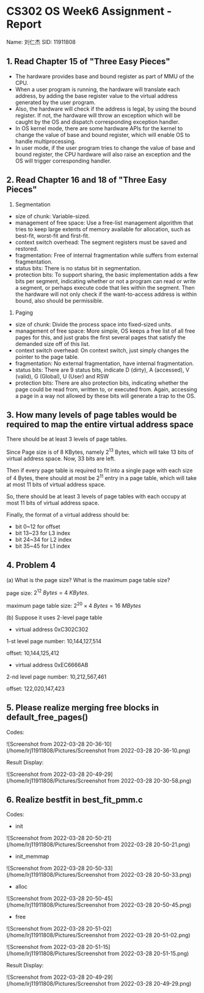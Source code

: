 # CS302 OS Week6 Assignment - Report

Name: 刘仁杰
SID: 11911808

## 1. Read Chapter 15 of "Three Easy Pieces"

* The hardware provides base and bound register as part of MMU of the CPU.
* When a user program is running, the hardware will translate each address, by adding the base register value to the virtual address generated by the user program. 
* Also, the hardware will check if the address is legal, by using the bound register. If not, the hardware will throw an exception which will be caught by the OS and dispatch corresponding exception handler.
* In OS kernel mode, there are some hardware APIs for the kernel to change the value of base and bound register, which will enable OS to handle multiprocessing.
* In user mode, if the user program tries to change the value of base and bound register, the CPU hardware will also raise an exception and the OS will trigger corresponding handler.

## 2. Read Chapter 16 and 18 of "Three Easy Pieces"

1. Segmentation

* size of chunk: Variable-sized.
* management of free space: Use a free-list management algorithm that tries to keep large extents of memory available for allocation, such as best-fit, worst-fit and first-fit.
* context switch overhead: The segment registers must be saved and restored.
* fragmentation: Free of internal fragmentation while suffers from external fragmentation.
* status bits: There is no status bit in segmentation.
* protection bits: To support sharing, the basic implementation adds a few bits per segment, indicating whether or not a program can read or write a segment, or perhaps execute code that lies within the segment. Then the hardware will not only check if the want-to-access address is within bound, also should be permissible.

1. Paging

* size of chunk: Divide the process space into fixed-sized units.
* management of free space: More simple, OS keeps a free list of all free pages for this, and just grabs the first several pages that satisfy the demanded size off of this list.
* context switch overhead: On context switch, just simply changes the pointer to the page table.
* fragmentation: No external fragmentation, have internal fragmentation.
* status bits: There are 9 status bits, indicate D (dirty), A (accessed), V (valid), G (Global), U (User) and RSW
* protection bits: There are also protection bits, indicating whether the page could be read from, written to, or executed from. Again, accessing a page in a way not allowed by these bits will generate a trap to the OS.

## 3. How many levels of page tables would be required to map the entire virtual address space

There should be at least 3 levels of page tables.

Since Page size is of 8 KBytes, namely $2^{13}$ Bytes, which will take 13 bits of virtual address space. Now, 33 bits are left.

Then if every page table is required to fit into a single page with each size of 4 Bytes, there should at most be $2^{11}$ entry in a page table, which will take at most 11 bits of virtual address space.

So, there should be at least 3 levels of page tables with each occupy at most 11 bits of virtual address space.

Finally, the format of a virtual address should be:

* bit 0~12 for offset
* bit 13~23 for L3 index
* bit 24~34 for L2 index
* bit 35~45 for L1 index

## 4. Problem 4

(a) What is the page size? What is the maximum page table size?

page size: $2^{12} \ Bytes = 4 \ KBytes$.

maximum page table size: $2^{20} \times 4 \ Bytes= 16 \ MBytes$

(b) Suppose it uses 2-level page table

* virtual address 0xC302C302

1-st level page number: 10,144,127,514

offset: 10,144,125,412

* virtual address 0xEC6666AB

2-nd level page number: 10,212,567,461

offset: 122,020,147,423

## 5. Please realize merging free blocks in default_free_pages()

Codes:

![Screenshot from 2022-03-28 20-36-10](/home/lrj11911808/Pictures/Screenshot from 2022-03-28 20-36-10.png)

Result Display:

![Screenshot from 2022-03-28 20-49-29](/home/lrj11911808/Pictures/Screenshot from 2022-03-28 20-30-58.png)

## 6. Realize bestfit in best_fit_pmm.c

Codes:

* init

![Screenshot from 2022-03-28 20-50-21](/home/lrj11911808/Pictures/Screenshot from 2022-03-28 20-50-21.png)

* init_memmap

![Screenshot from 2022-03-28 20-50-33](/home/lrj11911808/Pictures/Screenshot from 2022-03-28 20-50-33.png)

* alloc

![Screenshot from 2022-03-28 20-50-45](/home/lrj11911808/Pictures/Screenshot from 2022-03-28 20-50-45.png)

* free

![Screenshot from 2022-03-28 20-51-02](/home/lrj11911808/Pictures/Screenshot from 2022-03-28 20-51-02.png)

![Screenshot from 2022-03-28 20-51-15](/home/lrj11911808/Pictures/Screenshot from 2022-03-28 20-51-15.png)

Result Display:

![Screenshot from 2022-03-28 20-49-29](/home/lrj11911808/Pictures/Screenshot from 2022-03-28 20-49-29.png)
